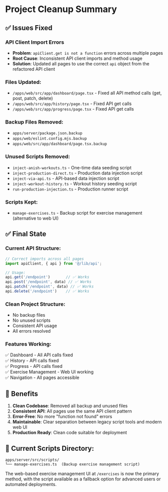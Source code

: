 # Project Cleanup Summary

## ✅ Issues Fixed

### API Client Import Errors
- **Problem**: `apiClient.get is not a function` errors across multiple pages
- **Root Cause**: Inconsistent API client imports and method usage
- **Solution**: Updated all pages to use the correct `api` object from the refactored API client

### Files Updated:
- `/apps/web/src/app/dashboard/page.tsx` - Fixed all API method calls (get, post, patch, delete)
- `/apps/web/src/app/history/page.tsx` - Fixed API get calls
- `/apps/web/src/app/progress/page.tsx` - Fixed API get calls

### Backup Files Removed:
- `apps/server/package.json.backup`
- `apps/web/eslint.config.mjs.backup`
- `apps/web/src/app/dashboard/page.tsx.backup`

### Unused Scripts Removed:
- `inject-anish-workouts.ts` - One-time data seeding script
- `inject-production-direct.ts` - Production data injection script
- `inject-via-api.ts` - API-based data injection script
- `inject-workout-history.ts` - Workout history seeding script
- `run-production-injection.ts` - Production runner script

### Scripts Kept:
- `manage-exercises.ts` - Backup script for exercise management (alternative to web UI)

## ✅ Final State

### Current API Structure:
```typescript
// Correct imports across all pages
import apiClient, { api } from '@/lib/api';

// Usage:
api.get('/endpoint')       // ✅ Works
api.post('/endpoint', data) // ✅ Works
api.patch('/endpoint', data) // ✅ Works
api.delete('/endpoint')    // ✅ Works
```

### Clean Project Structure:
- No backup files
- No unused scripts
- Consistent API usage
- All errors resolved

### Features Working:
✅ Dashboard - All API calls fixed  
✅ History - API calls fixed  
✅ Progress - API calls fixed  
✅ Exercise Management - Web UI working  
✅ Navigation - All pages accessible  

## 🎯 Benefits

1. **Clean Codebase**: Removed all backup and unused files
2. **Consistent API**: All pages use the same API client pattern
3. **Error-Free**: No more "function not found" errors
4. **Maintainable**: Clear separation between legacy script tools and modern web UI
5. **Production Ready**: Clean code suitable for deployment

## 📁 Current Scripts Directory:
```
apps/server/src/scripts/
└── manage-exercises.ts  (Backup exercise management script)
```

The web-based exercise management UI at `/exercises` is now the primary method, with the script available as a fallback option for advanced users or automated deployments.
